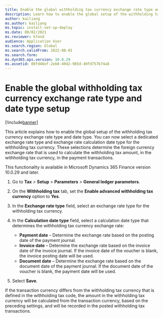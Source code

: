 ```yaml
---
title: Enable the global withholding tax currency exchange rate type and date type setup
description: Learn how to enable the global setup of the withholding tax currency exchange rate type and date type, including a step-by-step process.
author: kailiang
ms.author: kailiang
ms.topic: install-set-up-deploy
ms.date: 08/02/2021
ms.reviewer: kfend
audience: Application User
ms.search.region: Global
ms.search.validFrom: 2022-08-01
ms.search.form: 
ms.dyn365.ops.version: 10.0.29
ms.assetid: 08fd46ef-2eb8-4942-985d-40fd757b74a8
---
```


# Enable the global withholding tax currency exchange rate type and date type setup

[!include[banner](../includes/banner.md)]

This article explains how to enable the global setup of the withholding tax currency exchange rate type and date type. You can now select a dedicated exchange rate type and exchange rate calculation date type for the withholding tax currency. These selections determine the foreign currency exchange rate that is used to calculate the withholding tax amount, in the withholding tax currency, in the payment transactions.

This functionality is available in Microsoft Dynamics 365 Finance version 10.0.29 and later.

1. Go to **Tax** \> **Setup** \> **Parameters** \> **General ledger parameters**.
2. On the **Withholding tax** tab, set the **Enable advanced withholding tax currency** option to **Yes**.
3. In the **Exchange rate type** field, select an exchange rate type for the withholding tax currency.
4. In the **Calculation date type** field, select a calculation date type that determines the withholding tax currency exchange rate:

    - **Payment date** – Determine the exchange rate based on the posting date of the payment journal.
    - **Invoice date** – Determine the exchange rate based on the invoice date of the invoice journal. If the invoice date of the voucher is blank, the invoice posting date will be used. 
    - **Document date**  – Determine the exchange rate based on the document date of the payment journal. If the document date of the voucher is blank, the payment date will be used.

5. Select **Save**.

If the transaction currency differs from the withholding tax currency that is defined in the withholding tax code, the amount in the withholding tax currency will be calculated from the transaction currency, based on the preceding settings, and will be recorded in the posted withholding tax transactions.
